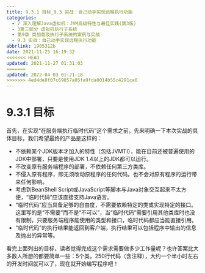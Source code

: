 ```yaml
---
title: 9.3.1 目标_9.3 实战：自己动手实现远程执行功能
categories: 
  - 7 深入理解Java虛拟机：JVM高级特性与最佳实践(第3版)
  - 3第三部分 虚拟机执行子系统
  - 第9章 类加载及执行子系统的案例与实战
  - 9.3 实战：自己动手实现远程执行功能
abbrlink: 1905312b
date: 2021-11-25 16:19:32
<<<<<<< HEAD
updated: 2021-11-27 01:31:03
=======
updated: 2022-04-03 01:21:18
>>>>>>> 4ed4de8f07c69857a05fa9fda8014b55c4291ca0
---
```

# 9.3.1 目标
首先，在实现“在服务端执行临时代码”这个需求之前，先来明确一下本次实战的具体目标，我们希望最终的产品是这样的：

- 不依赖某个JDK版本才加入的特性（包括JVMTI），能在目前还被普遍使用的JDK中部署，只要是使用JDK 1.4以上的JDK都可以运行。
- 不改变原有服务端程序的部署，不依赖任何第三方类库。
- 不侵入原有程序，即无须改动原程序的任何代码。也不会对原有程序的运行带来任何影响。
- 考虑到BeanShell Script或JavaScript等脚本与Java对象交互起来不太方便，“临时代码”应该直接支持Java语言。
- “临时代码”应当具备足够的自由度，不需要依赖特定的类或实现特定的接口。这里写的是“不需要”而不是“不可以”，当“临时代码”需要引用其他类库时也没有限制，只要服务端程序能使用的类型和接口，临时代码都应当能直接引用。
- “临时代码”的执行结果能返回到客户端，执行结果可以包括程序中输出的信息及抛出的异常等。

看完上面列出的目标，读者觉得完成这个需求需要做多少工作量呢？也许答案比大多数人所想的都要简单一些：5个类，250行代码（含注释），大约一个半小时左右的开发时间就可以了，现在就开始编写程序吧！

